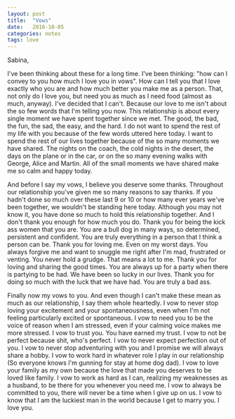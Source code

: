 ```yaml
---
layout: post
title:  "Vows"
date:   2016-10-05
categories: notes 
tags: love
---
```


Sabina,

I've been thinking about these for a long time. I've been thinking: "how can I convey to you how much I love you in vows".  How can I tell you that I love exactly who you are and how much better you make me as a person.  That, not only do I love you, but need you as much as I need food (almost as much, anyway). I've decided that I can't. Because our love to me isn't about the so few words that I'm telling you now.  This relationship is about every single moment we have spent together since we met.  The good, the bad, the fun, the sad, the easy, and the hard.  I do not want to spend the rest of my life with you because of the few words uttered here today.  I want to spend the rest of our lives together because of the so many moments we have shared.  The nights on the coach, the cold nights in the desert, the days on the plane or in the car, or on the so many evening walks with George, Alice and Martin. All of the small moments we have shared make me so calm and happy today. 

And before I say my vows, I believe you deserve some thanks.  Throughout our relationship you've given me so many reasons to say thanks. If you hadn't done so much over these last 9 or 10 or how many ever years we've been together, we wouldn't be standing here today.  Although you may not know it, you have done so much to hold this relationship together. And I don't thank you enough for how much you do.  Thank you for being the kick ass women that you are.  You are a bull dog in many ways, so determined, persistent and confident.  You are truly everything in a person that I think a person can be. Thank you for loving me.  Even on my worst days.  You always forgive me and want to snuggle me right after I'm mad, frustrated or venting.  You never hold a grudge. That means a lot to me. Thank you for loving and sharing the good times.  You are always up for a party when there is partying to be had. We have been so lucky in our lives.  Thank you for doing so much with the luck that we have had. You are truly a bad ass.  

Finally now my vows to you.  And even though I can't make these mean as much as our relationship, I say them whole heartedly. I vow to never stop loving your excitement and your spontaneousness, even when I'm not feeling particularly excited or spontaneous. I vow to need you to be the voice of reason when I am stressed, even if your calming voice makes me more stressed. I vow to trust you. You have earned my trust. I vow to not be perfect  because shit, who's perfect. I vow to never expect perfection out of you.  I vow to never stop adventuring with you and I promise we will always share a hobby. I vow to work hard in whatever role I play in our relationship (So everyone knows I'm gunning for stay at home dog dad). I vow to love your family as my own because the love that made you deserves to be loved like family. I vow to work as hard as I can, realizing my weaknesses as a husband, to be there for you whenever you need me.  I vow to always be committed to you, there will never be a time when I give up on us. I vow to know that I am the luckiest man in the world because I get to marry you. I love you.  
